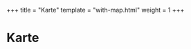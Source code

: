 +++
title = "Karte"
template = "with-map.html"
weight = 1
+++

# Karte

<div id="map"></div>
<!--<p><a href="https://www.maptiler.com/copyright/" target="_blank">© MapTiler</a>
<a href="https://www.openstreetmap.org/copyright" target="_blank">© OpenStreetMap contributors</a></p>-->

<script>
    var map = L.map('map').setView([50.540,8.0420], 8);
    var gl = L.mapboxGL({
    attribution: "\u003ca href=\"https://www.maptiler.com/copyright/\" target=\"_blank\"\u003e\u0026copy; MapTiler\u003c/a\u003e \u003ca href=\"https://www.openstreetmap.org/copyright\" target=\"_blank\"\u003e\u0026copy; OpenStreetMap contributors\u003c/a\u003e",
    style: 'https://api.maptiler.com/maps/339b74e3-736a-4a41-94e3-bafcc9dcffb7/style.json?key=g4rPvq9AptKIXPP2JxyE'
    }).addTo(map);
</script>


